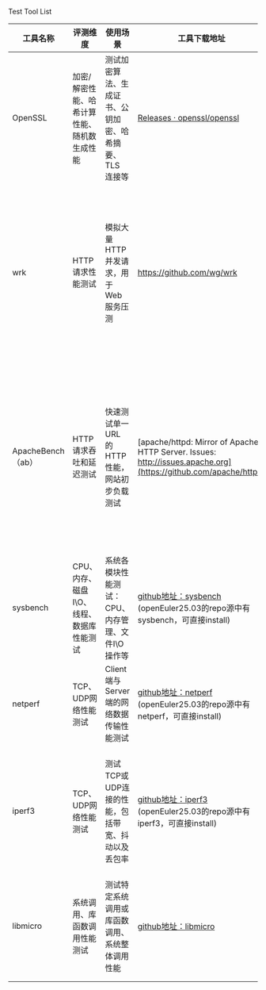 Test Tool List

| 工具名称          | 评测维度                                    | 使用场景                                               | 工具下载地址                                                 | 关键指标                            | 关键指标的解释                                               | 备注                                                    |
| ----------------- | ------------------------------------------- | ------------------------------------------------------ | ------------------------------------------------------------ | ----------------------------------- | ------------------------------------------------------------ | ------------------------------------------------------- |
| OpenSSL           | 加密/解密性能、哈希计算性能、随机数生成性能 | 测试加密算法、生成证书、公钥加密、哈希摘要、TLS 连接等 | [Releases · openssl/openssl](https://github.com/openssl/openssl) | `speed` 测试结果（如 MB/s）         | 不同加密算法在不同数据块大小下的吞吐性能，如 AES-128-CBC 加密速度 | 可用于性能评测，也能生成证书与密钥                      |
| wrk               | HTTP 请求性能测试                           | 模拟大量 HTTP 并发请求，用于 Web 服务压测              | https://github.com/wg/wrk                                    | Latency、Requests/sec、Transfer/sec | Latency 为响应延迟，Requests/sec为每秒请求数量、Transfer/sec 为传输速度 | 支持多线程、Lua 脚本、轻量高效，用来测试web服务器性能   |
| ApacheBench（ab） | HTTP 请求吞吐和延迟测试                     | 快速测试单一 URL 的 HTTP 性能，网站初步负载测试        | [apache/httpd: Mirror of Apache HTTP Server. Issues: http://issues.apache.org](https://github.com/apache/httpd) | Requests/sec、Time/req              | Requests/sec 表示每秒请求数，Time/req 为平均每个请求耗时     | 轻量、命令简单，适合快速测试单一页面，测试web服务器性能 |
|sysbench  |CPU、内存、磁盘I\O、线程、数据库性能测试  |系统各模块性能测试：CPU、内存管理、文件I\O操作等 | [github地址：sysbench](https://github.com/akopytov/sysbench)   (openEuler25.03的repo源中有sysbench，可直接install) |        Latency、total number of events |Latency反映了系统执行事件的响应延迟，total number of events反映指定测试时间内执行测试事件的总次数|                                                         |
| netperf |          TCP、UDP网络性能测试 | Client端与Server端的网络数据传输性能测试      |[github地址：netperf](https://github.com/HewlettPackard/netperf)  (openEuler25.03的repo源中有netperf，可直接install)   | Throughput   |  Throughput为网络吞吐量，反映网络连接的性能  |                                                         |
|       iperf3 |  TCP、UDP网络性能测试       | 测试TCP或UDP连接的性能，包括带宽、抖动以及丢包率       |[github地址：iperf3](https://github.com/esnet/iperf)  (openEuler25.03的repo源中有iperf3，可直接install)  |        Transfer、 Bitrate、Jitter、 Lost/Total Datagrams|   Transfer为总数据传输量、 Bitrate为比特率反映数据传输速率、Jitter和Lost/Total Datagrams用于UDP测试，分别表示抖动和丢包率  |                                                         |
|         libmicro |   系统调用、库函数调用性能测试 | 测试特定系统调用或库函数调用、系统整体调用性能                                                      |[github地址：libmicro](https://github.com/redhat-performance/libMicro)   |  mean of 95%：usecs/call  | usecs/call表示每次调用的平均耗时（微秒）|                                                         |
|                   |                                             |                                                        |                                                              |                                     |                                                              |                                                         |
|                   |                                             |                                                        |                                                              |                                     |                                                              |                                                         |

